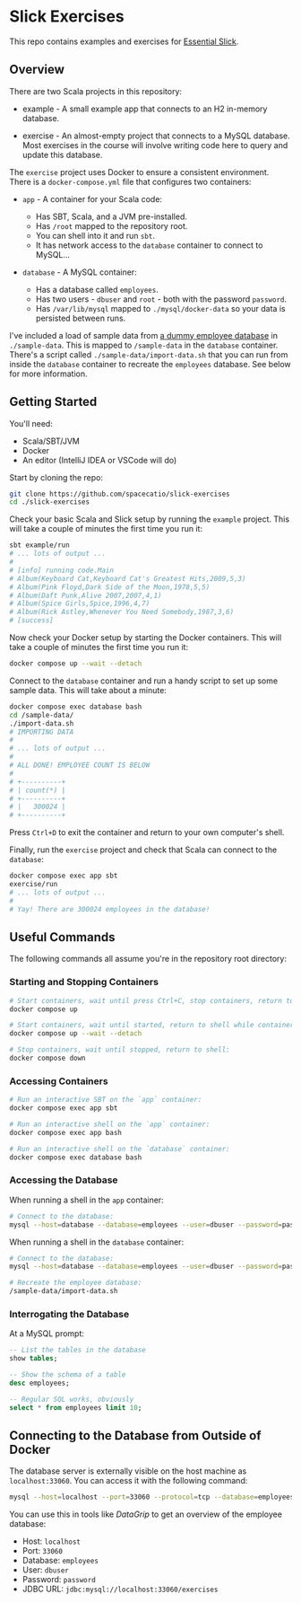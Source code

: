 # Slick Exercises

This repo contains examples and exercises for
[Essential Slick](https://underscore.io/training/courses/essential-slick).

## Overview

There are two Scala projects in this repository:

- example - A small example app that connects to an H2 in-memory database.

- exercise - An almost-empty project that connects to a MySQL database.
  Most exercises in the course will involve writing code here
  to query and update this database.

The `exercise` project uses Docker to ensure a consistent environment.
There is a `docker-compose.yml` file that configures two containers:

- `app` - A container for your Scala code:

  - Has SBT, Scala, and a JVM pre-installed.
  - Has `/root` mapped to the repository root.
  - You can shell into it and run `sbt`.
  - It has network access to the `database` container to connect to MySQL...

- `database` - A MySQL container:

  - Has a database called `employees`.
  - Has two users - `dbuser` and `root` - both with the password `password`.
  - Has `/var/lib/mysql` mapped to `./mysql/docker-data` so your data is persisted between runs.

I've included a load of sample data from
[a dummy employee database](https://github.com/datacharmer/test_db) in `./sample-data`.
This is mapped to `/sample-data` in the `database` container.
There's a script called `./sample-data/import-data.sh`
that you can run from inside the `database` container to recreate the `employees` database.
See below for more information.

## Getting Started

You'll need:

- Scala/SBT/JVM
- Docker
- An editor (IntelliJ IDEA or VSCode will do)

Start by cloning the repo:

```bash
git clone https://github.com/spacecatio/slick-exercises
cd ./slick-exercises
```

Check your basic Scala and Slick setup by running the `example` project.
This will take a couple of minutes the first time you run it:

```bash
sbt example/run
# ... lots of output ...
#
# [info] running code.Main
# Album(Keyboard Cat,Keyboard Cat's Greatest Hits,2009,5,3)
# Album(Pink Floyd,Dark Side of the Moon,1978,5,5)
# Album(Daft Punk,Alive 2007,2007,4,1)
# Album(Spice Girls,Spice,1996,4,7)
# Album(Rick Astley,Whenever You Need Somebody,1987,3,6)
# [success]
```

Now check your Docker setup by starting the Docker containers.
This will take a couple of minutes the first time you run it:

```bash
docker compose up --wait --detach
```

Connect to the `database` container and run a handy script to set up some sample data.
This will take about a minute:

```bash
docker compose exec database bash
cd /sample-data/
./import-data.sh
# IMPORTING DATA
#
# ... lots of output ...
#
# ALL DONE! EMPLOYEE COUNT IS BELOW
#
# +----------+
# | count(*) |
# +----------+
# |   300024 |
# +----------+
```

Press `Ctrl+D` to exit the container and return to your own computer's shell.

Finally, run the `exercise` project and check that Scala can connect to the `database`:

```bash
docker compose exec app sbt
exercise/run
# ... lots of output ...
#
# Yay! There are 300024 employees in the database!
```

## Useful Commands

The following commands all assume you're in the repository root directory:

### Starting and Stopping Containers

```bash
# Start containers, wait until press Ctrl+C, stop containers, return to shell:
docker compose up

# Start containers, wait until started, return to shell while containers still running:
docker compose up --wait --detach

# Stop containers, wait until stopped, return to shell:
docker compose down
```

### Accessing Containers

```bash
# Run an interactive SBT on the `app` container:
docker compose exec app sbt

# Run an interactive shell on the `app` container:
docker compose exec app bash

# Run an interactive shell on the `database` container:
docker compose exec database bash
```

### Accessing the Database

When running a shell in the `app` container:

```bash
# Connect to the database:
mysql --host=database --database=employees --user=dbuser --password=password
```

When running a shell in the `database` container:

```bash
# Connect to the database:
mysql --host=database --database=employees --user=dbuser --password=password

# Recreate the employee database:
/sample-data/import-data.sh
```

### Interrogating the Database

At a MySQL prompt:

```sql
-- List the tables in the database
show tables;

-- Show the schema of a table
desc employees;

-- Regular SQL works, obviously
select * from employees limit 10;
```

## Connecting to the Database from Outside of Docker

The database server is externally visible on the host machine as `localhost:33060`.
You can access it with the following command:

```bash
mysql --host=localhost --port=33060 --protocol=tcp --database=employees --user=dbuser --password=password
```

You can use this in tools like _DataGrip_ to get an overview of the employee database:

- Host: `localhost`
- Port: `33060`
- Database: `employees`
- User: `dbuser`
- Password: `password`
- JDBC URL: `jdbc:mysql://localhost:33060/exercises`

